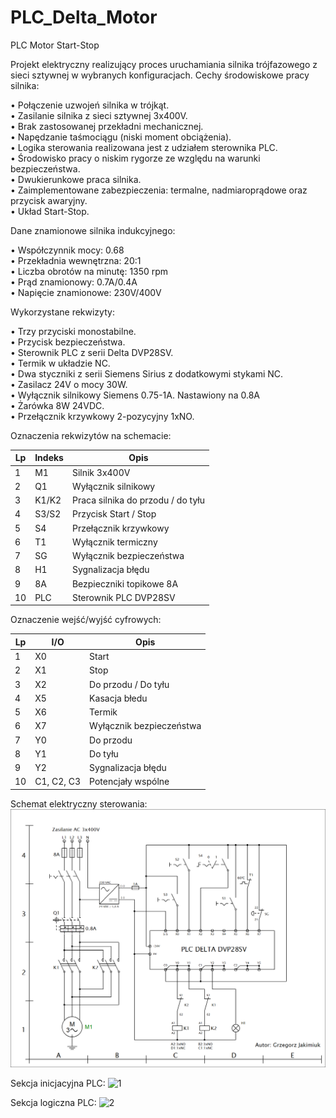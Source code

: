 # PLC_Delta_Motor
PLC Motor Start-Stop

Projekt elektryczny realizujący proces uruchamiania silnika trójfazowego z sieci sztywnej w wybranych konfiguracjach. Cechy środowiskowe pracy silnika:

•	Połączenie uzwojeń silnika w trójkąt.<br />
•	Zasilanie silnika z sieci sztywnej 3x400V.<br />
•	Brak zastosowanej przekładni mechanicznej.<br />
•	Napędzanie taśmociągu (niski moment obciążenia).<br />
•	Logika sterowania realizowana jest z udziałem sterownika PLC.<br />
•	Środowisko pracy o niskim rygorze ze względu na warunki bezpieczeństwa.<br />
•	Dwukierunkowe praca silnika.<br />
•	Zaimplementowane zabezpieczenia: termalne, nadmiaroprądowe oraz przycisk awaryjny.<br />
•	Układ Start-Stop.<br />

Dane znamionowe silnika indukcyjnego:

•	Współczynnik mocy: 0.68<br />
•	Przekładnia wewnętrzna: 20:1<br />
•	Liczba obrotów na minutę: 1350 rpm<br />
•	Prąd znamionowy: 0.7A/0.4A<br />
•	Napięcie znamionowe: 230V/400V<br />

Wykorzystane rekwizyty:

•	Trzy przyciski monostabilne.<br />
•	Przycisk bezpieczeństwa.<br />
•	Sterownik PLC z serii Delta DVP28SV.<br />
•	Termik w układzie NC.<br />
•	Dwa styczniki z serii Siemens Sirius z dodatkowymi stykami NC.<br />
•	Zasilacz 24V o mocy 30W.<br />
•	Wyłącznik silnikowy Siemens 0.75-1A. Nastawiony na 0.8A<br />
•	Żarówka 8W 24VDC.<br />
•	Przełącznik krzywkowy 2-pozycyjny 1xNO.<br />

Oznaczenia rekwizytów na schemacie:

|Lp|	Indeks|	Opis|
| --- | --- | --- |
|1|	M1|	Silnik 3x400V|
|2|	Q1|	Wyłącznik silnikowy|
|3|	K1/K2|	Praca silnika do przodu / do tyłu|
|4|	S3/S2|	Przycisk Start / Stop|
|5|	S4|	Przełącznik krzywkowy|
|6|	T1|	Wyłącznik termiczny|
|7|	SG|	Wyłącznik bezpieczeństwa|
|8|	H1|	Sygnalizacja błędu|
|9|	8A|	Bezpieczniki topikowe 8A|
|10|	PLC|	Sterownik PLC DVP28SV|

Oznaczenie wejść/wyjść cyfrowych:

|Lp|	I/O|	Opis|
| --- | --- | --- |
|1|	X0|	Start|
|2|	X1|	Stop|
|3|	X2|	Do przodu / Do tyłu|
|4|	X5|	Kasacja błedu|
|5|	X6|	Termik|
|6|	X7|	Wyłącznik bezpieczeństwa|
|7|	Y0|	Do przodu|
|8|	Y1|	Do tyłu|
|9|	Y2| 	Sygnalizacja błędu|
|10|	C1, C2, C3|	Potencjały wspólne|

Schemat elektryczny sterowania:
![PLC_Motor](img/PLC_Motor.png)

Sekcja inicjacyjna PLC:
![1](https://github.com/cheapmouse94/PLC_Delta_Motor_pl/assets/75945631/4e8ef065-a53f-4cda-bf85-a05a0b5ed5f3)

Sekcja logiczna PLC:
![2](https://github.com/cheapmouse94/PLC_Delta_Motor_pl/assets/75945631/ccb5c126-2509-4da9-a256-291d9066ba54)




